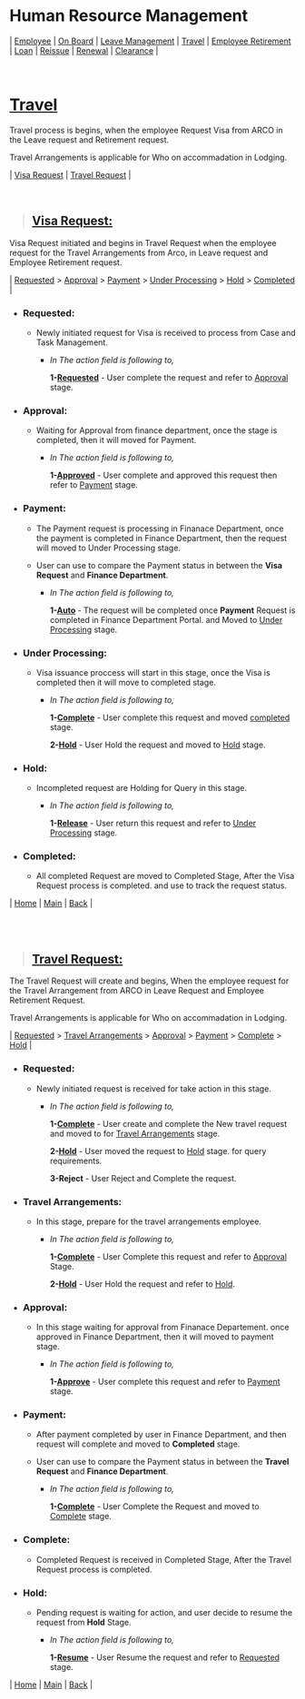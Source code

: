 # **Human Resource Management**

| [Employee](#employee) | [On Board](#on-board) | [Leave Management](#leave-management) | [Travel](#travel) | [Employee Retirement](#employee-retirement) | [Loan](#loan) | [Reissue](#reissue) | [Renewal](#renewal) | [Clearance](#clearance) |

<br>



# **[Travel](#human-resource-management)**

Travel process is begins, when the employee Request Visa from ARCO in the Leave request and Retirement request.

Travel Arrangements is applicable for Who on accommadation in Lodging.

| [Visa Request](#visa-request) | [Travel Request](#travel-request) |

<br>

> ## **[Visa Request:](#travel)**


  Visa Request initiated and begins in Travel Request when the employee request for the Travel Arrangements from Arco, in Leave request and Employee Retirement request.

| [Requested](#requested) > [Approval](#approval) > [Payment](#payment) > [Under Processing](#under-processing) > [Hold](#hold) > [Completed](#completed) |

- ### **Requested:**

  - Newly initiated request for Visa is received to process from Case and Task Management.

      - *In The action field is following to,*

           **1-[Requested](#approval)** - User complete the request and refer to [Approval](#approval) stage.

- ### **Approval:**

     - Waiting for Approval from finance department, once the stage is completed, then it will moved for Payment.

       - *In The action field is following to,*

         **1-[Approved](#payment)** - User complete and approved this request then refer to [Payment](#payment) stage.

- ### **Payment:**

     - The Payment request is processing in Finanace Department, once the payment is completed in Finance Department, then the request will moved to Under Processing stage.

     - User can use to compare the Payment status in between the **Visa Request** and **Finance Department**.

       - *In The action field is following to,*

         **1-[Auto](#under-processing)** - The request will be completed once **Payment** Request is completed in Finance Department Portal. and Moved to [Under Processing](#under-processing) stage.

- ### **Under Processing:**

    - Visa issuance proccess will start in this stage, once the Visa is completed then it will move to completed stage.

      - *In The action field is following to,*

        **1-[Complete](#completed)** - User complete this request and moved  [completed](#completed) stage.

        **2-[Hold](#hold)** - User Hold the request and moved to [Hold](#hold) stage.

- ### **Hold:**

    - Incompleted request are Holding for Query in this stage.

      - *In The action field is following to,*

        **1-[Release](#under-processing)** - User return this request and refer to [Under Processing](#under-processing) stage.

- ### **Completed:**

     - All completed Request are moved to Completed Stage, After the Visa Request process is completed. and use to track the request status.

| [Home](#human-resource-management) | [Main](#travel) | [Back](#visa-request) |


<br>
<br>


> ## **[Travel Request:](#travel)**

The Travel Request will create and begins, When the employee request for the Travel Arrangement from ARCO in Leave Request and Employee Retirement Request.

Travel Arrangements is applicable for Who on accommadation in Lodging.

| [Requested](#requested-1) > [Travel Arrangements](#travel-arrangements) > [Approval](#approval-1) > [Payment](#payment-1) > [Complete](#complete) > [Hold](#hold-1) |

- ### **Requested:**

     - Newly initiated request is received for take action in this stage.

       - *In The action field is following to,*

         **1-[Complete](#travel-arrangements)** - User create and complete the New travel request and moved to for [Travel Arrangements](#travel-arrangements) stage.

         **2-[Hold](#hold-1)** - User moved the request to [Hold](#hold-1) stage. for query requirements.

         **3-Reject** - User Reject and Complete the request.


- ### **Travel Arrangements:**

  - In this stage, prepare for the travel arrangements employee.

      - *In The action field is following to,*

         **1-[Complete](#approval-1)** - User Complete this request and refer to [Approval](#approval-1) Stage.

        **2-[Hold](#hold-1)** - User Hold the request and refer to [Hold](#hold-1).

- ### **Approval:**

     - In this stage waiting for approval from Finanace Departement. once approved in Finance Department, then it will moved to payment stage.

       - *In The action field is following to,*

         **1-[Approve](#payment-1)** - User complete this request and refer to [Payment](#payment-1) stage.

- ### **Payment:**

     - After payment completed by user in Finance Department, and then request will complete and moved to **Completed** stage.

     - User can use to compare the Payment status in between the **Travel Request** and **Finance Department**.

        - *In The action field is following to,*

          **1-[Complete](#complete)** - User Complete the Request and moved to [Complete](#complete) stage.

- ### **Complete:**

  - Completed Request is received in Completed Stage, After the Travel Request process is completed.

- ### **Hold:**

     - Pending request is waiting for action, and user decide to resume the request from **Hold** Stage.

       - *In The action field is following to,*

         **1-[Resume](#requested-1)** - User Resume the request and refer to [Requested](#requested-1) stage.


| [Home](#human-resource-management) | [Main](#travel) | [Back](#travel-request) |

